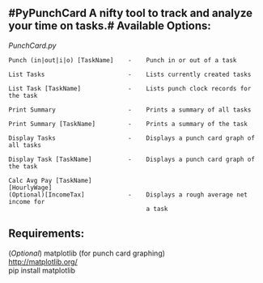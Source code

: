 #**PyPunchCard** A nifty tool to track and analyze your time on tasks.#
Available Options:
------------
*PunchCard.py*

    Punch (in|out|i|o) [TaskName]    -    Punch in or out of a task

    List Tasks                       -    Lists currently created tasks

    List Task [TaskName]             -    Lists punch clock records for the task

    Print Summary                    -    Prints a summary of all tasks

    Print Summary [TaskName]         -    Prints a summary of the task

    Display Tasks                    -    Displays a punch card graph of all tasks

    Display Task [TaskName]          -    Displays a punch card graph of the task

    Calc Avg Pay [TaskName]
    [HourlyWage]
    (Optional)[IncomeTax]            -    Displays a rough average net income for
                                          a task


Requirements:
------------
(*Optional*) matplotlib (for punch card graphing)  
http://matplotlib.org/  
pip install matplotlib
